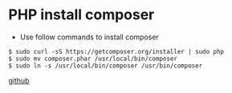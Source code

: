 # PHP install composer

* Use follow commands to install composer

```bash=
$ sudo curl -sS https://getcomposer.org/installer | sudo php
$ sudo mv composer.phar /usr/local/bin/composer
$ sudo ln -s /usr/local/bin/composer /usr/bin/composer
```

[github](https://gist.github.com/asugai/6694502)
